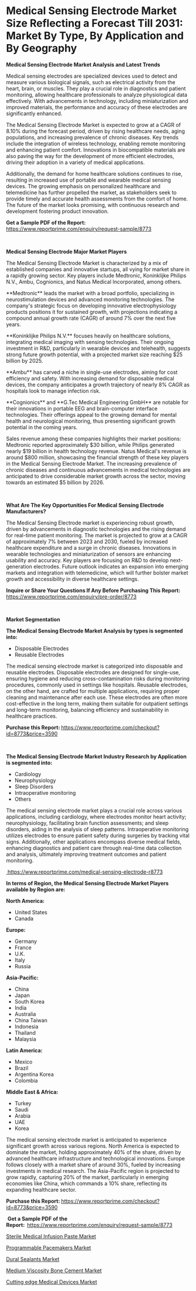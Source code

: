 <p><h1>Medical Sensing Electrode Market Size Reflecting a Forecast Till 2031: Market By Type, By Application and By Geography</h1></p><p><strong>Medical Sensing Electrode Market Analysis and Latest Trends</strong></p>
<p><p>Medical sensing electrodes are specialized devices used to detect and measure various biological signals, such as electrical activity from the heart, brain, or muscles. They play a crucial role in diagnostics and patient monitoring, allowing healthcare professionals to analyze physiological data effectively. With advancements in technology, including miniaturization and improved materials, the performance and accuracy of these electrodes are significantly enhanced.</p><p>The Medical Sensing Electrode Market is expected to grow at a CAGR of 8.10% during the forecast period, driven by rising healthcare needs, aging populations, and increasing prevalence of chronic diseases. Key trends include the integration of wireless technology, enabling remote monitoring and enhancing patient comfort. Innovations in biocompatible materials are also paving the way for the development of more efficient electrodes, driving their adoption in a variety of medical applications.</p><p>Additionally, the demand for home healthcare solutions continues to rise, resulting in increased use of portable and wearable medical sensing devices. The growing emphasis on personalized healthcare and telemedicine has further propelled the market, as stakeholders seek to provide timely and accurate health assessments from the comfort of home. The future of the market looks promising, with continuous research and development fostering product innovation.</p></p>
<p><strong>Get a Sample PDF of the Report:&nbsp;</strong> <a href="https://www.reportprime.com/enquiry/request-sample/8773?utm_campaign=13&utm_medium=2&utm_source=Github&utm_content=ia&utm_term=25122024&utm_id=medical-sensing-electrode">https://www.reportprime.com/enquiry/request-sample/8773</a></p>
<p>&nbsp;</p>
<p><strong>Medical Sensing Electrode Major Market Players</strong></p>
<p><p>The Medical Sensing Electrode Market is characterized by a mix of established companies and innovative startups, all vying for market share in a rapidly growing sector. Key players include Medtronic, Koninklijke Philips N.V., Ambu, Cognionics, and Natus Medical Incorporated, among others. </p><p>**Medtronic** leads the market with a broad portfolio, specializing in neurostimulation devices and advanced monitoring technologies. The company's strategic focus on developing innovative electrophysiology products positions it for sustained growth, with projections indicating a compound annual growth rate (CAGR) of around 7% over the next five years.</p><p>**Koninklijke Philips N.V.** focuses heavily on healthcare solutions, integrating medical imaging with sensing technologies. Their ongoing investment in R&D, particularly in wearable devices and telehealth, suggests strong future growth potential, with a projected market size reaching $25 billion by 2025.</p><p>**Ambu** has carved a niche in single-use electrodes, aiming for cost efficiency and safety. With increasing demand for disposable medical devices, the company anticipates a growth trajectory of nearly 8% CAGR as hospitals look to manage infection risk.</p><p>**Cognionics** and **G.Tec Medical Engineering GmbH** are notable for their innovations in portable EEG and brain-computer interface technologies. Their offerings appeal to the growing demand for mental health and neurological monitoring, thus presenting significant growth potential in the coming years.</p><p>Sales revenue among these companies highlights their market positions: Medtronic reported approximately $30 billion, while Philips generated nearly $19 billion in health technology revenue. Natus Medical's revenue is around $800 million, showcasing the financial strength of these key players in the Medical Sensing Electrode Market. The increasing prevalence of chronic diseases and continuous advancements in medical technologies are anticipated to drive considerable market growth across the sector, moving towards an estimated $5 billion by 2026.</p></p>
<p>&nbsp;</p>
<p><strong>What Are The Key Opportunities For Medical Sensing Electrode Manufacturers?</strong></p>
<p><p>The Medical Sensing Electrode market is experiencing robust growth, driven by advancements in diagnostic technologies and the rising demand for real-time patient monitoring. The market is projected to grow at a CAGR of approximately 7% between 2023 and 2030, fueled by increased healthcare expenditure and a surge in chronic diseases. Innovations in wearable technologies and miniaturization of sensors are enhancing usability and accuracy. Key players are focusing on R&D to develop next-generation electrodes. Future outlook indicates an expansion into emerging markets and integration with telemedicine, which will further bolster market growth and accessibility in diverse healthcare settings.</p></p>
<p><strong>Inquire or Share Your Questions If Any Before Purchasing This Report:</strong> <a href="https://www.reportprime.com/enquiry/pre-order/8773?utm_campaign=13&utm_medium=2&utm_source=Github&utm_content=ia&utm_term=25122024&utm_id=medical-sensing-electrode">https://www.reportprime.com/enquiry/pre-order/8773</a></p>
<p>&nbsp;</p>
<p><strong>Market Segmentation</strong></p>
<p><strong>The Medical Sensing Electrode Market Analysis by types is segmented into:</strong></p>
<p><ul><li>Disposable Electrodes</li><li>Reusable Electrodes</li></ul></p>
<p><p>The medical sensing electrode market is categorized into disposable and reusable electrodes. Disposable electrodes are designed for single-use, ensuring hygiene and reducing cross-contamination risks during monitoring procedures, commonly used in settings like hospitals. Reusable electrodes, on the other hand, are crafted for multiple applications, requiring proper cleaning and maintenance after each use. These electrodes are often more cost-effective in the long term, making them suitable for outpatient settings and long-term monitoring, balancing efficiency and sustainability in healthcare practices.</p></p>
<p><strong>Purchase this Report:&nbsp;</strong><a href="https://www.reportprime.com/checkout?id=8773&price=3590&utm_campaign=13&utm_medium=2&utm_source=Github&utm_content=ia&utm_term=25122024&utm_id=medical-sensing-electrode">https://www.reportprime.com/checkout?id=8773&price=3590</a></p>
<p>&nbsp;</p>
<p><strong>The Medical Sensing Electrode Market Industry Research by Application is segmented into:</strong></p>
<p><ul><li>Cardiology</li><li>Neurophysiology</li><li>Sleep Disorders</li><li>Intraoperative monitoring</li><li>Others</li></ul></p>
<p><p>The medical sensing electrode market plays a crucial role across various applications, including cardiology, where electrodes monitor heart activity; neurophysiology, facilitating brain function assessments; and sleep disorders, aiding in the analysis of sleep patterns. Intraoperative monitoring utilizes electrodes to ensure patient safety during surgeries by tracking vital signs. Additionally, other applications encompass diverse medical fields, enhancing diagnostics and patient care through real-time data collection and analysis, ultimately improving treatment outcomes and patient monitoring.</p></p>
<p><a href="https://www.reportprime.com/medical-sensing-electrode-r8773?utm_campaign=13&utm_medium=2&utm_source=Github&utm_content=ia&utm_term=25122024&utm_id=medical-sensing-electrode">&nbsp;https://www.reportprime.com/medical-sensing-electrode-r8773</a></p>
<p><strong>In terms of Region, the Medical Sensing Electrode Market Players available by Region are:</strong></p>
<p>
    <p> <strong> North America: </strong>
        <ul>
            <li>United States</li>
            <li>Canada</li>
        </ul>
        </p> 
    <p> <strong> Europe: </strong>
        <ul>
            <li>Germany</li>
            <li>France</li>
            <li>U.K.</li>
            <li>Italy</li>
            <li>Russia</li>
        </ul>
        </p> 
    <p> <strong> Asia-Pacific: </strong>
        <ul>
            <li>China</li>
            <li>Japan</li>
            <li>South Korea</li>
            <li>India</li>
            <li>Australia</li>
            <li>China Taiwan</li>
            <li>Indonesia</li>
            <li>Thailand</li>
            <li>Malaysia</li>
        </ul>
        </p> 
    <p> <strong> Latin America: </strong>
        <ul>
            <li>Mexico</li>
            <li>Brazil</li>
            <li>Argentina Korea</li>
            <li>Colombia</li>
        </ul>
        </p> 
    <p> <strong> Middle East & Africa: </strong>
        <ul>
            <li>Turkey</li>
            <li>Saudi</li>
            <li>Arabia</li>
            <li>UAE</li>
            <li>Korea</li>
        </ul>
    </p>
    </p>
<p><p>The medical sensing electrode market is anticipated to experience significant growth across various regions. North America is expected to dominate the market, holding approximately 40% of the share, driven by advanced healthcare infrastructure and technological innovations. Europe follows closely with a market share of around 30%, fueled by increasing investments in medical research. The Asia-Pacific region is projected to grow rapidly, capturing 20% of the market, particularly in emerging economies like China, which commands a 10% share, reflecting its expanding healthcare sector.</p></p>
<p><strong>Purchase this Report: </strong><a href="https://www.reportprime.com/checkout?id=8773&price=3590&utm_campaign=13&utm_medium=2&utm_source=Github&utm_content=ia&utm_term=25122024&utm_id=medical-sensing-electrode">https://www.reportprime.com/checkout?id=8773&price=3590</a></p>
<p>&nbsp;<strong>Get a Sample PDF of the Report:&nbsp;&nbsp;</strong><a href="https://www.reportprime.com/enquiry/request-sample/8773?utm_campaign=13&utm_medium=2&utm_source=Github&utm_content=ia&utm_term=25122024&utm_id=medical-sensing-electrode">https://www.reportprime.com/enquiry/request-sample/8773</a></p>
<p><strong></strong></p>
<p><p><a href="https://github.com/rosamariarocque98/Market-Research-Report-List-1/blob/main/sterile-medical-infusion-paste-market.md?utm_campaign=13&utm_medium=2&utm_source=Github&utm_content=ia&utm_term=25122024&utm_id=medical-sensing-electrode">Sterile Medical Infusion Paste Market</a></p><p><a href="https://www.linkedin.com/pulse/programmable-pacemakers-market-size-growing-cagr-55-from-2024-l8ehc?utm_campaign=13&utm_medium=2&utm_source=Github&utm_content=ia&utm_term=25122024&utm_id=medical-sensing-electrode">Programmable Pacemakers Market</a></p><p><a href="https://www.linkedin.com/pulse/dural-sealants-market-trends-report-current-industry-analysis-nfape?utm_campaign=13&utm_medium=2&utm_source=Github&utm_content=ia&utm_term=25122024&utm_id=medical-sensing-electrode">Dural Sealants Market</a></p><p><a href="https://github.com/MariaWashington76/Market-Research-Report-List-1/blob/main/medium-viscosity-bone-cement-market.md?utm_campaign=13&utm_medium=2&utm_source=Github&utm_content=ia&utm_term=25122024&utm_id=medical-sensing-electrode">Medium Viscosity Bone Cement Market</a></p><p><a href="https://www.linkedin.com/pulse/recent-cutting-edge-medical-devices-market-analysis-shows-ev31c?utm_campaign=13&utm_medium=2&utm_source=Github&utm_content=ia&utm_term=25122024&utm_id=medical-sensing-electrode">Cutting edge Medical Devices Market</a></p></p>